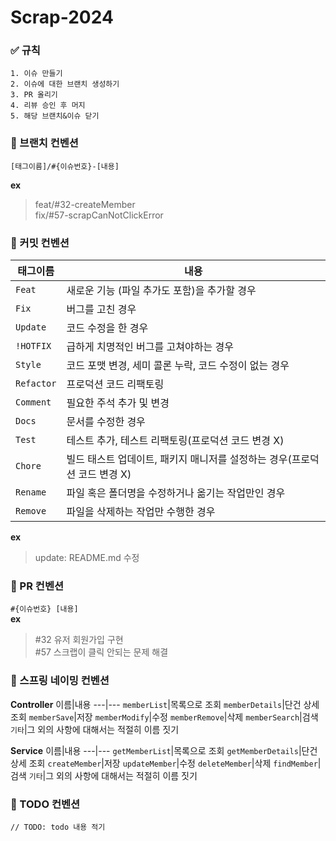 # Scrap-2024


### ✅ 규칙
```
1. 이슈 만들기
2. 이슈에 대한 브랜치 생성하기
3. PR 올리기
4. 리뷰 승인 후 머지
5. 해당 브랜치&이슈 닫기
```

### 📌 브랜치 컨벤션
`[태그이름]/#{이슈번호}-[내용]`  

**ex**
> feat/#32-createMember  
  fix/#57-scrapCanNotClickError


### 📌 커밋 컨벤션
태그이름|내용
---|---
`Feat`|새로운 기능 (파일 추가도 포함)을 추가할 경우
`Fix`|버그를 고친 경우
`Update`|코드 수정을 한 경우
`!HOTFIX`|급하게 치명적인 버그를 고쳐야하는 경우
`Style`|코드 포맷 변경, 세미 콜론 누락, 코드 수정이 없는 경우
`Refactor`|프로덕션 코드 리팩토링
`Comment`|필요한 주석 추가 및 변경
`Docs`|문서를 수정한 경우
`Test`|테스트 추가, 테스트 리팩토링(프로덕션 코드 변경 X)
`Chore`|빌드 태스트 업데이트, 패키지 매니저를 설정하는 경우(프로덕션 코드 변경 X)
`Rename`|파일 혹은 폴더명을 수정하거나 옮기는 작업만인 경우
`Remove`|파일을 삭제하는 작업만 수행한 경우
  
**ex**
> update: README.md 수정

### 📌 PR 컨벤션
`#{이슈번호} [내용]`  
**ex**
> #32 유저 회원가입 구현  
  #57 스크랩이 클릭 안되는 문제 해결

### 📌 스프링 네이밍 컨벤션
**Controller**
이름|내용
---|---
`memberList`|목록으로 조회
`memberDetails`|단건 상세 조회
`memberSave`|저장
`memberModify`|수정
`memberRemove`|삭제
`memberSearch`|검색
`기타`|그 외의 사항에 대해서는 적절히 이름 짓기

**Service**
이름|내용
---|---
`getMemberList`|목록으로 조회
`getMemberDetails`|단건 상세 조회
`createMember`|저장
`updateMember`|수정
`deleteMember`|삭제
`findMember`|검색
`기타`|그 외의 사항에 대해서는 적절히 이름 짓기

### 📌 TODO 컨벤션
```
// TODO: todo 내용 적기
```
